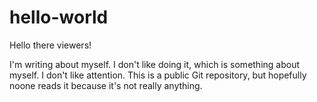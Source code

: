 # hello-world

Hello there viewers!

I'm writing about myself.  I don't like doing it, which is something about myself.  I don't like attention.  This is a public Git repository, but hopefully noone reads it because it's not really anything.
